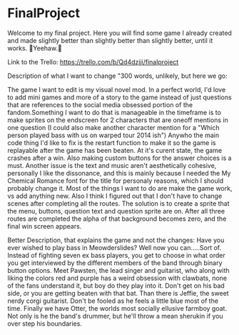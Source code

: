 # FinalProject
Welcome to my final project. Here you will find some game I already created and made slightly better than slightly better than slightly better, until it works. 🤠Yeehaw.🤠

Link to the Trello: https://trello.com/b/Qd4dzjji/finalproject

Description of what I want to change "300 words, unlikely, but here we go:

The game I want to edit is my visual novel mod. In a perfect world, I'd love to add mini games and more of a story to the game instead of just questions that are references to the social media obsessed portion of the fandom.Something I want to do that is manageable in the timeframe is to make sprites on the endscreen for 2 characters that are oneoff mentions in one question (I could also make another character mention for a "Which person played bass with us on warped tour 2014 ish") Anywho the main code thing I'd like to fix is the restart function to make it so the game is replayable after the game has been beaten. At it's curent state, the game crashes after a win. Also making custom buttons for the answer choices is a must. Another issue is the text and music aren't aesthetically cohesive, personally I like the dissonance, and this is mainly because I needed the My Chemical Romance font for the title for personaly reasons, which I should probably change it. Most of the things I want to do are make the game work, vs add anything new. Also I think I figured out that I don't have to change scenes after completing all the routes. The solution is to create a sprite that the menu, buttons, question text and question sprite are on. After all three routes are completed the alpha of that background becomes zero, and the final win screen appears. 


Better Description, that explains the game and not the changes:
Have you ever wished to play bass in Meowderslides? Well now you can.....Sort of. Instead of fighting seven ex bass players, you get to choose in what order you get interviewed by the different members of the band through binary button options. Meet Pawsten, the lead singer and guitarist, who along with liking the colors red and purple has a weird obsession with clawbats, none of the fans understand it, but boy do they play into it. Don't get on his bad side, or you are getting beaten with that bat. Than there is Jeffie, the sweet nerdy corgi guitarist. Don't be fooled as he feels a little blue most of the time. Finally we have Otter, the worlds most socially ellusive farmboy goat. Not only is he the band's drummer, but he'll throw a mean sherukin if you over step his boundaries.
